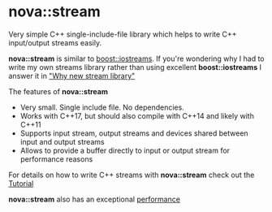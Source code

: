# nova::stream

Very simple C++ single-include-file library which helps to write C++ input/output streams easily.

__nova::stream__ is similar to [boost::iostreams](http://www.boost.org/doc/libs/1_65_1/libs/iostreams/doc/index.html).
If you're wondering why I had to write my own streams library rather than
using excellent __boost::iostreams__ I answer it in
["Why new stream library"](https://github.com/novalexei/nstream/wiki/Why-new-stream-library)

The features of __nova::stream__

- Very small. Single include file. No dependencies.
- Works with C++17, but should also compile with C++14 and likely with C++11
- Supports input stream, output streams and devices shared between input and output streams
- Allows to provide a buffer directly to input or output stream for performance reasons
 
For details on how to write C++ streams with __nova::stream__ check out the
[Tutorial](https://github.com/novalexei/nstream/wiki/nstream-Tutorial)

__nova::stream__ also has an exceptional [performance](https://github.com/novalexei/nstream/wiki/nstream-Performance)
